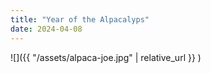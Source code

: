 ```yaml
---
title: "Year of the Alpacalyps"
date: 2024-04-08
---
```

![]({{ "/assets/alpaca-joe.jpg" | relative_url }} )


